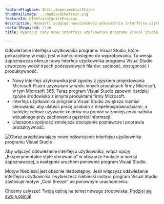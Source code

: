 ```yaml
---
featureFlagName: Shell.ExperimentalStyles
thumbnailImage: ../media/UIRefresh.png
featureId: UIRefreshIgnitePreview
description: Wyświetl podgląd nowoczesnego odświeżania interfejsu użytkownika programu Visual Studio.
restartRequired: true
title: Wypróbuj cały nowy interfejs użytkownika programu Visual Studio

---
```


Odświeżanie interfejsu użytkownika programu Visual Studio, które pokazaliśmy w maju, jest w końcu dostępne do wypróbowania. Ta wersja zapoznawcza oferuje nowy interfejs użytkownika programu Visual Studio utworzony wokół trzech podstawowych filarów: spójność, dostępność i produktywność.
- Nowy interfejs użytkownika jest zgodny z językiem projektowania Microsoft Fluent używanym w wielu innych produktach firmy Microsoft, w tym Microsoft 365. Teraz program Visual Studio zapewni bardziej spójne środowisko z innymi produktami firmy Microsoft.
- Interfejs użytkownika programu Visual Studio zwiększa rozmiar sterowania, aby ułatwić pracę osobom z niepełnosprawnościami, a bardziej celowe używanie kolorów ma pomóc w zmniejszeniu natłoku wizualnego przy zachowaniu gęstości informacji.
- Ulepszona spójność zmniejsza obciążenie poznawcze i poprawia produktywność.
 
![Obraz przedstawiający nowe odświeżanie interfejsu użytkownika programu Visual Studio](../media/UIRefresh.png)
 
Aby włączyć odświeżanie interfejsu użytkownika, włącz opcję „Eksperymentalne style sterowania” w obszarze Funkcje w wersji zapoznawczej, a następnie uruchom ponownie program Visual Studio.
 
Motyw Niebieski jest obecnie niedostępny. Jeśli włączysz odświeżanie interfejsu użytkownika i wybierzesz niebieski motyw, program Visual Studio zastosuje motyw „Cool Breeze” po ponownym uruchomieniu.
 
Chcemy usłyszeć Twoją opinię na temat nowego środowiska. [Podziel się swoją opinią!](https://aka.ms/uirefresh179devcomm)
